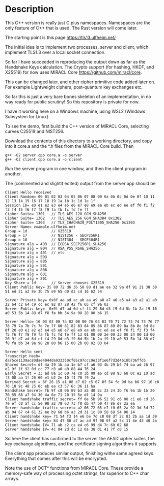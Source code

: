 # Description

This C++ version is really just C plus namespaces. Namespaces are the only feature of C++ that is used. The Rust version will come later.

The starting point is this page https://tls13.ulfheim.net/

The initial idea is to implement two processes, server and client, which implement TLS1.3 over a local socket connection.

So far I have succeeded in reproducing the output down as far as the Handshake Keys calculation. The Crypto support (for hashing, HKDF, and X25519) for now uses MIRACL Core https://github.com/miracl/core. 

This can be changed later, and other cipher primitive code added later on. For example Lightweight ciphers, post-quantum key exchanges etc.

So far this is just a very bare bones skeleton of an implementation, in no way ready for public scrutiny! So this repository is private for now.

I have it working here on a Windows machine, using WSL2 (Windows Subsystem for Linux).

To see the demo, first build the C++ version of MIRACL Core, selecting curves C25519 and NIST256.

Download the contents of this directory to a working directory, and copy into it core.a and the *.h files from the MIRACL Core build. Then

    g++ -O2 server.cpp core.a -o server
    g++ -O2 client.cpp core.a -o client

Run the server program in one window, and then the client program in another.

The (commented and slightlt edited) output from the server app should be

    Client Hello received	
    Client Random= 00 01 02 03 04 05 06 07 08 09 0a 0b 0c 0d 0e 0f 10 11 12 13 14 15 16 17 18 19 1a 1b 1c 1d 1e 1f
    Session ID= e0 e1 e2 e3 e4 e5 e6 e7 e8 e9 ea eb ec ed ee ef f0 f1 f2 f3 f4 f5 f6 f7 f8 f9 fa fb fc fd fe ff
    Cipher Suite= 1301   // TLS_AES_128_GCM_SHA256
    Cipher Suite= 1302   // TLS_AES_256_GCM_SHA384 0x1302
    Cipher Suite= 1303   // TLS_CHACHA20_POLY1305_SHA256 0x1303
    Server Name= example.ulfheim.net
    Group = 1d           // X25519
    Group = 17           // NIST256 - SECP256R1
    Group = 18           // NIST384 - SECP384R1
    Signature alg = 403  // ECDSA_SECP256R1_SHA256
    Signature alg = 804  // RSA_PSS_RSAE_SHA256
    Signature alg = 401  // etc
    Signature alg = 503
    Signature alg = 805
    Signature alg = 501
    Signature alg = 806
    Signature alg = 601
    Signature alg = 201
    Key Share = 1d       // Server chooses X25519
    Client Public Key= 35 80 72 d6 36 58 80 d1 ae ea 32 9a df 91 21 38 38 51 ed 21 a2 8e 3b 75 e9 65 d0 d2 cd 16 62 54

    Server Private key= 0x0f ae ad ac ab aa a9 a8 a7 a6 a5 a4 a3 a2 a1 a0 22 64 c2 64 c9 cc ec 92 87 28 42 f6 65 cf 9a 02
    Server Public key=  0x9f d7 ad 6d cf f4 29 8d d3 f9 6d 5b 1b 2a f9 10 a0 53 5b 14 88 d7 f8 fa bb 34 9a 98 28 80 b6 15

    Server Hello= 16 03 03 00 7a 02 00 00 76 03 03 70 71 72 73 74 75 76 77 78 79 7a 7b 7c 7d 7e 7f 80 81 82 83 84 85 86 87 88 89 8a 8b 8c 8d 8e 8f 20 e0 e1 e2 e3 e4 e5 e6 e7 e8 e9 ea eb ec ed ee ef f0 f1 f2 f3 f4 f5 f6 f7 f8 f9 fa fb fc fd fe ff 13 01 00 00 2e 00 33 00 24 00 1d 00 20 9f d7 ad 6d cf f4 29 8d d3 f9 6d 5b 1b 2a f9 10 a0 53 5b 14 88 d7 f8 fa bb 34 9a 98 28 80 b6 15 00 2b 00 02 03 04

    Server Hello sent
    Transcript Hash= da75ce1139ac80dae4044da932350cf65c97ccc9e33f1e6f7d2d4b18b736ffd5
    Shared Secret= df 4a 29 1b aa 1e b7 cf a6 93 4b 29 b4 74 ba ad 26 97 e2 9f 1f 92 0d cc 77 c8 a0 a0 88 44 76 24
    Early Secret = 33 ad 0a 1c 60 7e c0 3b 09 e6 cd 98 93 68 0c e2 10 ad f3 00 aa 1f 26 60 e1 b2 2e 10 f1 70 f9 2a
    Derived Secret = 6f 26 15 a1 08 c7 02 c5 67 8f 54 fc 9d ba b6 97 16 c0 76 18 9c 48 25 0c eb ea c3 57 6c 36 11 ba
    Handshake Secret= fb 9f c8 06 89 b3 a5 d0 2c 33 24 3b f6 9a 1b 1b 20 70 55 88 a7 94 30 4a 6e 71 20 15 5e df 14 9a
    Client handshake traffic secret= ff 0e 5b 96 52 91 c6 08 c1 e8 cd 26 7e ef c0 af cc 5e 98 a2 78 63 73 f0 db 47 b0 47 86 d7 2a ea
    Server handshake traffic secret= a2 06 72 65 e7 f0 65 2a 92 3d 5d 72 ab 04 67 c4 61 32 ee b9 68 b6 a3 2d 31 1c 80 58 68 54 88 14
    Client handshake key= 71 54 f3 14 e6 be 7d c0 08 df 2c 83 2b aa 1d 39
    Server handshake key= 84 47 80 a7 ac ad 9f 98 0f a2 5c 11 4e 43 40 2a
    Client handshake IV= 71 ab c2 ca e4 c6 99 d4 7c 60 02 68
    Server handshake IV= 4c 04 2d dc 12 0a 38 d1 41 7f c8 15

So here the client has confirmed to the server the AEAD cipher suites, the key exchange algorithms, and the certificate signing algorithms it supports.

The client app produces similar output, finishing withe same agreed keys. Everything that comes after this will be encrypted.

Note the use of OCT* functions from MIRACL Core. These provide a memory-safe way of processing octet strings, far superior to C++ char arrays.

